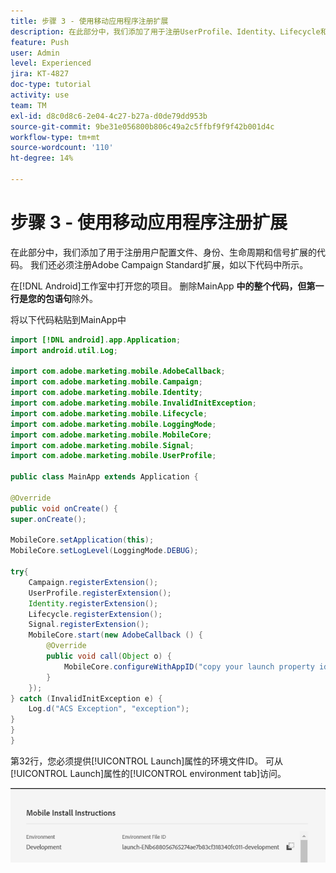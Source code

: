 ```yaml
---
title: 步骤 3 - 使用移动应用程序注册扩展
description: 在此部分中，我们添加了用于注册UserProfile、Identity、Lifecycle和Signal扩展的代码。
feature: Push
user: Admin
level: Experienced
jira: KT-4827
doc-type: tutorial
activity: use
team: TM
exl-id: d8c0d8c6-2e04-4c27-b27a-d0de79dd953b
source-git-commit: 9be31e056800b806c49a2c5ffbf9f9f42b001d4c
workflow-type: tm+mt
source-wordcount: '110'
ht-degree: 14%

---
```


# 步骤 3 - 使用移动应用程序注册扩展

在此部分中，我们添加了用于注册用户配置文件、身份、生命周期和信号扩展的代码。 我们还必须注册Adobe Campaign Standard扩展，如以下代码中所示。

在[!DNL Android]工作室中打开您的项目。 删除MainApp **中的整个代码，但第一行是您的包语句**&#x200B;除外。

将以下代码粘贴到MainApp中

<!--
Removed `{.line-numbers}` below
-->

```java
import [!DNL android].app.Application;
import android.util.Log;

import com.adobe.marketing.mobile.AdobeCallback;
import com.adobe.marketing.mobile.Campaign;
import com.adobe.marketing.mobile.Identity;
import com.adobe.marketing.mobile.InvalidInitException;
import com.adobe.marketing.mobile.Lifecycle;
import com.adobe.marketing.mobile.LoggingMode;
import com.adobe.marketing.mobile.MobileCore;
import com.adobe.marketing.mobile.Signal;
import com.adobe.marketing.mobile.UserProfile;

public class MainApp extends Application {

@Override
public void onCreate() {
super.onCreate();

MobileCore.setApplication(this);
MobileCore.setLogLevel(LoggingMode.DEBUG);

try{
    Campaign.registerExtension();
    UserProfile.registerExtension();
    Identity.registerExtension();
    Lifecycle.registerExtension();
    Signal.registerExtension();
    MobileCore.start(new AdobeCallback () {
        @Override
        public void call(Object o) {
            MobileCore.configureWithAppID("copy your launch property id here");
        }
    });
} catch (InvalidInitException e) {
    Log.d("ACS Exception", "exception");
}
}
}
```

第32行，您必须提供[!UICONTROL  Launch]属性的环境文件ID。 可从[!UICONTROL Launch]属性的[!UICONTROL environment tab]访问。

![启动ID](assets/launch-id-property.PNG)
